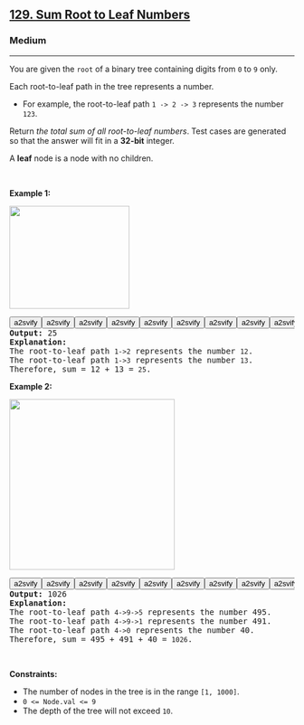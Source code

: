 <h2><a href="https://leetcode.com/problems/sum-root-to-leaf-numbers/">129. Sum Root to Leaf Numbers</a></h2><h3>Medium</h3><hr><div><p>You are given the <code>root</code> of a binary tree containing digits from <code>0</code> to <code>9</code> only.</p>

<p>Each root-to-leaf path in the tree represents a number.</p>

<ul>
	<li>For example, the root-to-leaf path <code>1 -&gt; 2 -&gt; 3</code> represents the number <code>123</code>.</li>
</ul>

<p>Return <em>the total sum of all root-to-leaf numbers</em>. Test cases are generated so that the answer will fit in a <strong>32-bit</strong> integer.</p>

<p>A <strong>leaf</strong> node is a node with no children.</p>

<p>&nbsp;</p>
<p><strong class="example">Example 1:</strong></p>
<img alt="" src="https://assets.leetcode.com/uploads/2021/02/19/num1tree.jpg" style="width: 212px; height: 182px;">
<pre class="button-container"><button type="button" class="a2sv-button"><span>a2svify</span></button><button type="button" class="a2sv-button"><span>a2svify</span></button><button type="button" class="a2sv-button"><span>a2svify</span></button><button type="button" class="a2sv-button"><span>a2svify</span></button><button type="button" class="a2sv-button"><span>a2svify</span></button><button type="button" class="a2sv-button"><span>a2svify</span></button><button type="button" class="a2sv-button"><span>a2svify</span></button><button type="button" class="a2sv-button"><span>a2svify</span></button><button type="button" class="a2sv-button"><span>a2svify</span></button><button type="button" class="a2sv-button"><span>a2svify</span></button><button type="button" class="a2sv-button"><span>a2svify</span></button><button type="button" class="a2sv-button"><span>a2svify</span></button><button type="button" class="a2sv-button"><span>a2svify</span></button><button type="button" class="a2sv-button"><span>a2svify</span></button><button type="button" class="a2sv-button"><span>a2svify</span></button><button type="button" class="a2sv-button"><span>a2svify</span></button><button type="button" class="a2sv-button"><span>a2svify</span></button><button type="button" class="a2sv-button"><span>a2svify</span></button><button type="button" class="a2sv-button"><span>a2svify</span></button><button type="button" class="a2sv-button"><span>a2svify</span></button><button type="button" class="a2sv-button"><span>a2svify</span></button><button type="button" class="a2sv-button"><span>a2svify</span></button><button type="button" class="a2sv-button"><span>a2svify</span></button><button type="button" class="a2sv-button"><span>a2svify</span></button><button type="button" class="a2sv-button"><span>a2svify</span></button><button type="button" class="a2sv-button"><span>a2svify</span></button><button type="button" class="a2sv-button"><span>a2svify</span></button><button type="button" class="a2sv-button"><span>a2svify</span></button><button type="button" class="a2sv-button"><span>a2svify</span></button><button type="button" class="a2sv-button"><span>a2svify</span></button><button type="button" class="a2sv-button"><span>a2svify</span></button><button type="button" class="a2sv-button"><span>a2svify</span></button><button type="button" class="a2sv-button"><span>a2svify</span></button><button type="button" class="a2sv-button"><span>a2svify</span></button><button type="button" class="a2sv-button"><span>a2svify</span></button><button type="button" class="a2sv-button"><span>a2svify</span></button><button type="button" class="a2sv-button"><span>a2svify</span></button><button type="button" class="a2sv-button"><span>a2svify</span></button><button type="button" class="a2sv-button"><span>a2svify</span></button><button type="button" class="a2sv-button"><span>a2svify</span></button><strong>Input:</strong> root = [1,2,3]
<strong>Output:</strong> 25
<strong>Explanation:</strong>
The root-to-leaf path <code>1-&gt;2</code> represents the number <code>12</code>.
The root-to-leaf path <code>1-&gt;3</code> represents the number <code>13</code>.
Therefore, sum = 12 + 13 = <code>25</code>.
</pre>

<p><strong class="example">Example 2:</strong></p>
<img alt="" src="https://assets.leetcode.com/uploads/2021/02/19/num2tree.jpg" style="width: 292px; height: 302px;">
<pre class="button-container"><button type="button" class="a2sv-button"><span>a2svify</span></button><button type="button" class="a2sv-button"><span>a2svify</span></button><button type="button" class="a2sv-button"><span>a2svify</span></button><button type="button" class="a2sv-button"><span>a2svify</span></button><button type="button" class="a2sv-button"><span>a2svify</span></button><button type="button" class="a2sv-button"><span>a2svify</span></button><button type="button" class="a2sv-button"><span>a2svify</span></button><button type="button" class="a2sv-button"><span>a2svify</span></button><button type="button" class="a2sv-button"><span>a2svify</span></button><button type="button" class="a2sv-button"><span>a2svify</span></button><button type="button" class="a2sv-button"><span>a2svify</span></button><button type="button" class="a2sv-button"><span>a2svify</span></button><button type="button" class="a2sv-button"><span>a2svify</span></button><button type="button" class="a2sv-button"><span>a2svify</span></button><button type="button" class="a2sv-button"><span>a2svify</span></button><button type="button" class="a2sv-button"><span>a2svify</span></button><button type="button" class="a2sv-button"><span>a2svify</span></button><button type="button" class="a2sv-button"><span>a2svify</span></button><button type="button" class="a2sv-button"><span>a2svify</span></button><button type="button" class="a2sv-button"><span>a2svify</span></button><button type="button" class="a2sv-button"><span>a2svify</span></button><button type="button" class="a2sv-button"><span>a2svify</span></button><button type="button" class="a2sv-button"><span>a2svify</span></button><button type="button" class="a2sv-button"><span>a2svify</span></button><button type="button" class="a2sv-button"><span>a2svify</span></button><button type="button" class="a2sv-button"><span>a2svify</span></button><button type="button" class="a2sv-button"><span>a2svify</span></button><button type="button" class="a2sv-button"><span>a2svify</span></button><button type="button" class="a2sv-button"><span>a2svify</span></button><button type="button" class="a2sv-button"><span>a2svify</span></button><button type="button" class="a2sv-button"><span>a2svify</span></button><button type="button" class="a2sv-button"><span>a2svify</span></button><strong>Input:</strong> root = [4,9,0,5,1]
<strong>Output:</strong> 1026
<strong>Explanation:</strong>
The root-to-leaf path <code>4-&gt;9-&gt;5</code> represents the number 495.
The root-to-leaf path <code>4-&gt;9-&gt;1</code> represents the number 491.
The root-to-leaf path <code>4-&gt;0</code> represents the number 40.
Therefore, sum = 495 + 491 + 40 = <code>1026</code>.
</pre>

<p>&nbsp;</p>
<p><strong>Constraints:</strong></p>

<ul>
	<li>The number of nodes in the tree is in the range <code>[1, 1000]</code>.</li>
	<li><code>0 &lt;= Node.val &lt;= 9</code></li>
	<li>The depth of the tree will not exceed <code>10</code>.</li>
</ul>
</div>
